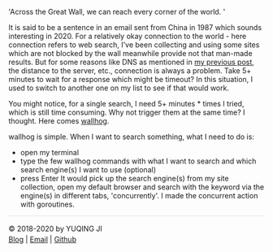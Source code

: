 'Across the Great Wall, we can reach every corner of the world. '

It is said to be a sentence in an email sent from China in 1987 which sounds interesting in 2020. 
For a relatively okay connection to the world - here connection refers to web search, I've been collecting and using some sites which are not blocked by the wall meanwhile provide not that man-made results.
But for some reasons like DNS as mentioned in [my previous post](https://vjyq.github.io/wcrXic/gist-github-com/gist-github-com), the distance to the server, etc., connection is always a problem. 
Take 5+ minutes to wait for a response which might be timeout? In this situation, I used to switch to another one on my list to see if that would work. 

You might notice, for a single search, I need 5+ minutes * times I tried, which is still time consuming. 
Why not trigger them at the same time? I thought. Here comes [wallhog](https://github.com/vjyq/wallhog.git). 

wallhog is simple. When I want to search something, what I need to do is:
- open my terminal
- type the few wallhog commands with what I want to search and which search engine(s) I want to use (optional)
- press Enter
It would pick up the search engine(s) from my site collection, open my default browser and search with the keyword via the engine(s) in different tabs, 'concurrently'. I made the concurrent action with goroutines. 

<div style="border-top:1px solid #e1e4e8;padding-top:16px"></div>
<div>© 2018-2020 by YUQING JI</div>
<div style="padding-top:0.3em"><a href="https://vjyq.github.io/vjyq.github.io/en/">Blog</a> | <a href="mailto:yuqing.ji@outlook.com">Email</a> | <a href="https://github.com/vjyq">Github</a></div>